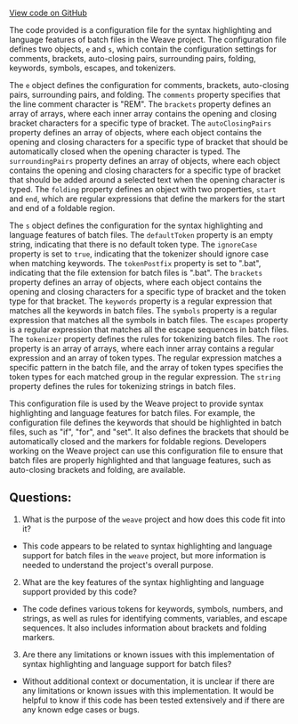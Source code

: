 [View code on GitHub](https://github.com/wandb/weave/weave/frontend/assets/bat.4287dcf5.js)

The code provided is a configuration file for the syntax highlighting and language features of batch files in the Weave project. The configuration file defines two objects, `e` and `s`, which contain the configuration settings for comments, brackets, auto-closing pairs, surrounding pairs, folding, keywords, symbols, escapes, and tokenizers.

The `e` object defines the configuration for comments, brackets, auto-closing pairs, surrounding pairs, and folding. The `comments` property specifies that the line comment character is "REM". The `brackets` property defines an array of arrays, where each inner array contains the opening and closing bracket characters for a specific type of bracket. The `autoClosingPairs` property defines an array of objects, where each object contains the opening and closing characters for a specific type of bracket that should be automatically closed when the opening character is typed. The `surroundingPairs` property defines an array of objects, where each object contains the opening and closing characters for a specific type of bracket that should be added around a selected text when the opening character is typed. The `folding` property defines an object with two properties, `start` and `end`, which are regular expressions that define the markers for the start and end of a foldable region.

The `s` object defines the configuration for the syntax highlighting and language features of batch files. The `defaultToken` property is an empty string, indicating that there is no default token type. The `ignoreCase` property is set to `true`, indicating that the tokenizer should ignore case when matching keywords. The `tokenPostfix` property is set to ".bat", indicating that the file extension for batch files is ".bat". The `brackets` property defines an array of objects, where each object contains the opening and closing characters for a specific type of bracket and the token type for that bracket. The `keywords` property is a regular expression that matches all the keywords in batch files. The `symbols` property is a regular expression that matches all the symbols in batch files. The `escapes` property is a regular expression that matches all the escape sequences in batch files. The `tokenizer` property defines the rules for tokenizing batch files. The `root` property is an array of arrays, where each inner array contains a regular expression and an array of token types. The regular expression matches a specific pattern in the batch file, and the array of token types specifies the token types for each matched group in the regular expression. The `string` property defines the rules for tokenizing strings in batch files.

This configuration file is used by the Weave project to provide syntax highlighting and language features for batch files. For example, the configuration file defines the keywords that should be highlighted in batch files, such as "if", "for", and "set". It also defines the brackets that should be automatically closed and the markers for foldable regions. Developers working on the Weave project can use this configuration file to ensure that batch files are properly highlighted and that language features, such as auto-closing brackets and folding, are available.
## Questions: 
 1. What is the purpose of the `weave` project and how does this code fit into it?
- This code appears to be related to syntax highlighting and language support for batch files in the `weave` project, but more information is needed to understand the project's overall purpose.

2. What are the key features of the syntax highlighting and language support provided by this code?
- The code defines various tokens for keywords, symbols, numbers, and strings, as well as rules for identifying comments, variables, and escape sequences. It also includes information about brackets and folding markers.

3. Are there any limitations or known issues with this implementation of syntax highlighting and language support for batch files?
- Without additional context or documentation, it is unclear if there are any limitations or known issues with this implementation. It would be helpful to know if this code has been tested extensively and if there are any known edge cases or bugs.